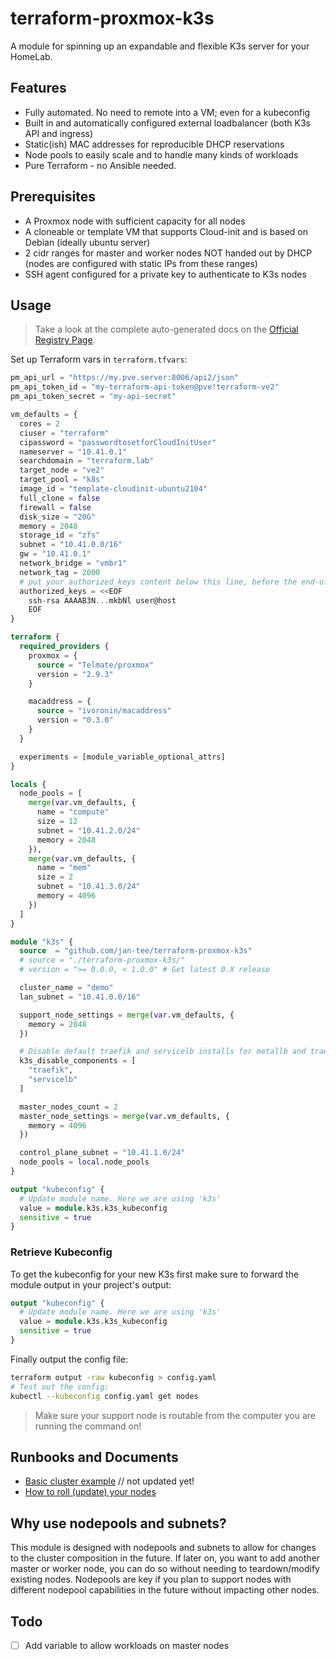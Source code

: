 # terraform-proxmox-k3s

A module for spinning up an expandable and flexible K3s server for your HomeLab.

## Features

- Fully automated. No need to remote into a VM; even for a kubeconfig
- Built in and automatically configured external loadbalancer (both K3s API and ingress)
- Static(ish) MAC addresses for reproducible DHCP reservations
- Node pools to easily scale and to handle many kinds of workloads
- Pure Terraform - no Ansible needed.

## Prerequisites

- A Proxmox node with sufficient capacity for all nodes
- A cloneable or template VM that supports Cloud-init and is based on Debian
  (ideally ubuntu server)
- 2 cidr ranges for master and worker nodes NOT handed out by DHCP (nodes are
  configured with static IPs from these ranges)
- SSH agent configured for a private key to authenticate to K3s nodes

## Usage

> Take a look at the complete auto-generated docs on the
[Official Registry Page](https://registry.terraform.io/modules/fvumbaca/k3s/proxmox/latest).


Set up Terraform vars in `terraform.tfvars`:

```terraform
pm_api_url = "https://my.pve.server:8006/api2/json"
pm_api_token_id = "my-terraform-api-token@pve!terraform-ve2"
pm_api_token_secret = "my-api-secret"

vm_defaults = {
  cores = 2
  ciuser = "terraform"
  cipassword = "passwordtosetforCloudInitUser"
  nameserver = "10.41.0.1"
  searchdomain = "terraform.lab"
  target_node = "ve2"
  target_pool = "k8s"
  image_id = "template-cloudinit-ubuntu2104"
  full_clone = false
  firewall = false
  disk_size = "20G"
  memory = 2048
  storage_id = "zfs"
  subnet = "10.41.0.0/16"
  gw = "10.41.0.1"
  network_bridge = "vmbr1"
  network_tag = 2000
  # put your authorized_keys content below this line, before the end-of-file marker
  authorized_keys = <<EOF
    ssh-rsa AAAAB3N...mkbNl user@host
    EOF
}
``` 

```terraform
terraform {
  required_providers {
    proxmox = {
      source = "Telmate/proxmox"
      version = "2.9.3"
    }

    macaddress = {
      source = "ivoronin/macaddress"
      version = "0.3.0"
    }
  }

  experiments = [module_variable_optional_attrs]
}

locals {
  node_pools = [
    merge(var.vm_defaults, {
      name = "compute"
      size = 12
      subnet = "10.41.2.0/24"
      memory = 2048
    }),
    merge(var.vm_defaults, {
      name = "mem"
      size = 2
      subnet = "10.41.3.0/24"
      memory = 4096
    })
  ]
} 

module "k3s" {
  source  = "github.com/jan-tee/terraform-proxmox-k3s"
  # source = "./terraform-proxmox-k3s/"
  # version = ">= 0.0.0, < 1.0.0" # Get latest 0.X release

  cluster_name = "demo"
  lan_subnet = "10.41.0.0/16"

  support_node_settings = merge(var.vm_defaults, {
    memory = 2048
  })

  # Disable default traefik and servicelb installs for metallb and traefik 2
  k3s_disable_components = [
    "traefik",
    "servicelb"
  ]

  master_nodes_count = 2
  master_node_settings = merge(var.vm_defaults, {
    memory = 4096
  })

  control_plane_subnet = "10.41.1.0/24"
  node_pools = local.node_pools 
}

output "kubeconfig" {
  # Update module name. Here we are using 'k3s'
  value = module.k3s.k3s_kubeconfig
  sensitive = true
}
```

### Retrieve Kubeconfig

To get the kubeconfig for your new K3s first make sure to forward the module
output in your project's output:

```terraform
output "kubeconfig" {
  # Update module name. Here we are using 'k3s'
  value = module.k3s.k3s_kubeconfig
  sensitive = true
}
```

Finally output the config file:

```sh
terraform output -raw kubeconfig > config.yaml
# Test out the config:
kubectl --kubeconfig config.yaml get nodes
```

> Make sure your support node is routable from the computer you are running the
command on!

## Runbooks and Documents

- [Basic cluster example](example) // not updated yet!
- [How to roll (update) your nodes](docs/roll-node-pools.md)

## Why use nodepools and subnets?

This module is designed with nodepools and subnets to allow for changes to the
cluster composition in the future. If later on, you want to add another master
or worker node, you can do so without needing to teardown/modify existing
nodes. Nodepools are key if you plan to support nodes with different nodepool
capabilities in the future without impacting other nodes.

## Todo

- [ ] Add variable to allow workloads on master nodes
